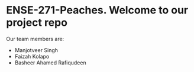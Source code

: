 # ENSE-271-Peaches. Welcome to our project repo
Our team members are:
- Manjotveer Singh
- Faizah Kolapo
- Basheer Ahamed Rafiqudeen
